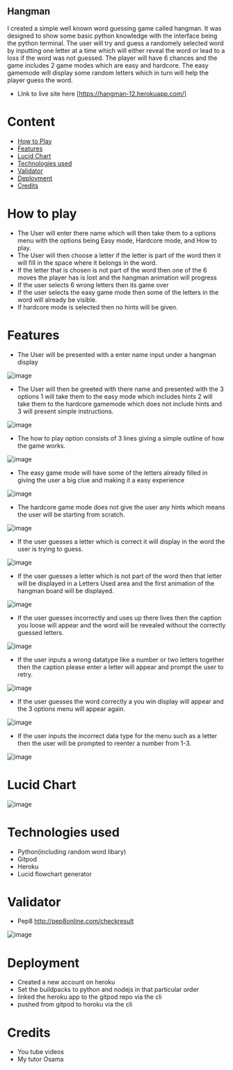 

## Hangman

I created a simple well known word guessing game called hangman. It was designed to show some basic python knowledge with the interface being the python terminal. The user will try and guess a randomely selected word by inputting one letter at a time which will either reveal the word or lead to a loss if the word was not guessed. The player will have 6 chances and the game includes 2 game modes which are easy and hardcore. The easy gamemode will display some random letters which in turn will help the player guess the word.

- LInk to live site here [https://hangman-12.herokuapp.com/]

# Content
- [How to Play](https://github.com/rl33-glitch/hangman/blob/main/README.md#How-to-Play)
- [Features](https://github.com/rl33-glitch/hangman/blob/main/README.md#Features)
- [Lucid Chart](https://github.com/rl33-glitch/hangman/blob/main/README.md#Lucid-chart)
- [Technologies used](https://github.com/rl33-glitch/hangman/blob/main/README.md#Technologies-used)
- [Validator](https://github.com/rl33-glitch/hangman/blob/main/README.md#Validator)
- [Deployment](https://github.com/rl33-glitch/hangman/blob/main/README.md#Deployment)
- [Credits](https://github.com/rl33-glitch/hangman/blob/main/README.md#Credits)


# How to play

- The User will enter there name which will then take them to a options menu with the options being Easy mode, Hardcore mode, and How to play.
- The User will then choose a letter if the letter is part of the word then it will fill in the space where it belongs in the word.
- If the letter that is chosen is not part of the word then one of the 6 moves the player has is lost and the hangman animation will progress
- If the user selects 6 wrong letters then its game over 
- If the user selects the easy game mode then some of the letters in the word will already be visible.
- If hardcore mode is selected then no hints will be given.

 

# Features

- The User will be presented with a enter name input under a hangman display 

![image](https://user-images.githubusercontent.com/67274642/169688458-3efb485f-004b-4d9c-8754-39c9559c85e9.png)

- The User will then be greeted with there name and presented with the 3 options 1 will take them to the easy mode which includes hints
2 will take them to the hardcore gamemode which does not include hints and 3 will present simple instructions. 

![image](https://user-images.githubusercontent.com/67274642/169689058-cd62d61b-4089-42a0-8876-18759da926a9.png)

- The how to play option consists of 3 lines giving a simple outline of how the game works.

![image](https://user-images.githubusercontent.com/67274642/169689243-2b15d0a2-180d-40a5-8e14-f86a0c1737cf.png)

- The easy game mode will have some of the letters already filled in giving the user a big clue and making it a easy experience

![image](https://user-images.githubusercontent.com/67274642/169689341-22b6d4d9-593d-4d4e-891d-ae36a855365f.png)

- The hardcore game mode does not give the user any hints which means the user will be starting from scratch.

![image](https://user-images.githubusercontent.com/67274642/169689411-48be2c42-7697-4d09-9a30-9a07eea8fd81.png)

- If the user guesses a letter which is correct it will display in the word the user is trying to guess.

![image](https://user-images.githubusercontent.com/67274642/169689500-8585ab21-2068-4f74-bb9b-8c2e84545cd7.png)

- If the user guesses a letter which is not part of the word then that letter will be displayed in a Letters Used area and the first animation of the hangman board will be displayed.

![image](https://user-images.githubusercontent.com/67274642/169689566-200bbec3-91b1-486c-a93d-7b2a7b9fe98e.png)

- If the user guesses incorrectly and uses up there lives then the caption you loose will appear and the word will be revealed without the 
correctly guessed letters.

![image](https://user-images.githubusercontent.com/67274642/169689723-0603c1c9-ccf1-4d8e-bcce-78e9c47a656a.png)

- If the user inputs a wrong datatype like a number or two letters together then the caption please enter a letter will appear and prompt the user to retry.

![image](https://user-images.githubusercontent.com/67274642/169689778-5a7de351-c338-4300-bbcf-61d212ac213d.png)

- If the user guesses the word correctly a you win display will appear and the 3 options menu will appear again.

![image](https://user-images.githubusercontent.com/67274642/169689938-49bf936c-1e41-4b03-a225-6377ac7d2cda.png)

- If the user inputs the incorrect data type for the menu such as a letter then the user will be prompted to reenter a number from 1-3.

![image](https://user-images.githubusercontent.com/67274642/169689984-31478b9e-eb73-481e-91b6-fc303b66d604.png)








# Lucid Chart

![image](https://user-images.githubusercontent.com/67274642/169691273-3fdab53b-7616-4567-9686-409e45296234.png)


# Technologies used

- Python(including random word libary)
- Gitpod
- Heroku 
- Lucid flowchart generator 

# Validator
- Pep8 http://pep8online.com/checkresult

![image](https://user-images.githubusercontent.com/67274642/169691392-e2651932-4244-4527-b10e-dcd9832b8630.png)


# Deployment

- Created a new account on heroku
- Set the buildpacks to python and nodejs in that particular order 
- linked the heroku app to the gitpod repo via the cli 
- pushed from gitpod to horoku via the cli

# Credits

- You tube videos 
- My tutor Osama




